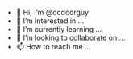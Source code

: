 - 👋 Hi, I’m @dcdoorguy
- 👀 I’m interested in ...
- 🌱 I’m currently learning ...
- 💞️ I’m looking to collaborate on ...
- 📫 How to reach me ...

<!---
dcdoorguy/dcdoorguy is a ✨ special ✨ repository because its `README.md` (this file) appears on your GitHub profile.
You can click the Preview link to take a look at your changes.
--->
